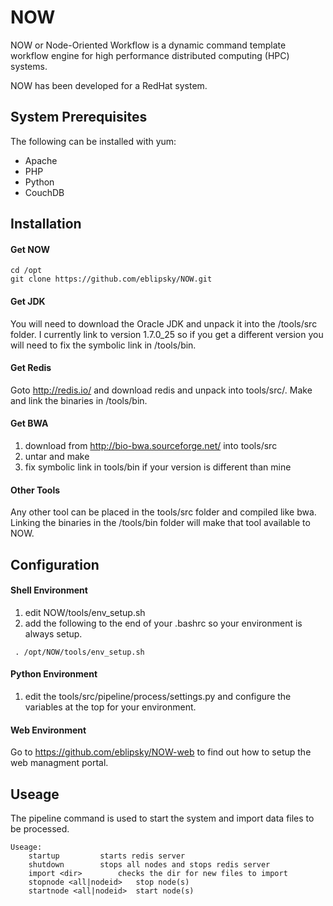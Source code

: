 NOW
===

NOW or Node-Oriented Workflow is a dynamic command template workflow engine for high performance distributed computing (HPC) systems. 

NOW has been developed for a RedHat system.

## System Prerequisites
The following can be installed with yum:

* Apache
* PHP
* Python
* CouchDB

## Installation
#### Get NOW
```Shell
cd /opt
git clone https://github.com/eblipsky/NOW.git
```

#### Get JDK
You will need to download the Oracle JDK and unpack it into the /tools/src folder. I currently link to version 1.7.0_25 so if you get a different version you will need to fix the symbolic link in /tools/bin.

#### Get Redis
Goto http://redis.io/ and download redis and unpack into tools/src/. Make and link the binaries in /tools/bin. 

#### Get BWA
1. download from http://bio-bwa.sourceforge.net/ into tools/src
2. untar and make
3. fix symbolic link in tools/bin if your version is different than mine

#### Other Tools
Any other tool can be placed in the tools/src folder and compiled like bwa. Linking the binaries in the /tools/bin folder will make that tool available to NOW.

## Configuration
#### Shell Environment
1. edit NOW/tools/env_setup.sh
2. add the following to the end of your .bashrc so your environment is always setup.
```Shell
 . /opt/NOW/tools/env_setup.sh
```

#### Python Environment
1. edit the tools/src/pipeline/process/settings.py and configure the variables at the top for your environment.

#### Web Environment
Go to https://github.com/eblipsky/NOW-web to find out how to setup the web managment portal.

## Useage

The pipeline command is used to start the system and import data files to be processed.
```
Useage:
	startup			starts redis server
	shutdown		stops all nodes and stops redis server
	import <dir>		checks the dir for new files to import
	stopnode <all|nodeid>	stop node(s)
	startnode <all|nodeid>	start node(s)
```
